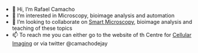- 👋 Hi, I’m Rafael Camacho
- 👀 I’m interested in Microscopy, bioimage analysis and automation
- 💞️ I’m looking to collaborate on [Smart Microscopy](https://www.gu.se/en/core-facilities/centre-for-cellular-imaging/smart-microscopy), bioimage analysis and teaching of these topics
- 📫 To reach me you can either go to the website of th Centre for [Cellular Imaging](https://www.gu.se/en/core-facilities/centre-for-cellular-imaging) or via twitter @camachodejay

<!---
CamachoDejay/CamachoDejay is a ✨ special ✨ repository because its `README.md` (this file) appears on your GitHub profile.
You can click the Preview link to take a look at your changes.
--->
